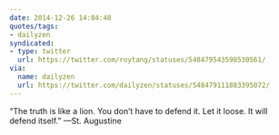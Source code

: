 ```yaml
---
date: 2014-12-26 14:04:48
quotes/tags:
- dailyzen
syndicated:
- type: twitter
  url: https://twitter.com/roytang/statuses/548479543598530561/
via:
  name: dailyzen
  url: https://twitter.com/dailyzen/statuses/548479111883395072/
---
```


“The truth is like a lion. You don’t have to defend it. Let it loose. It will defend itself.” —St. Augustine